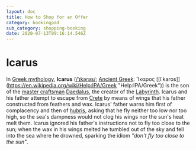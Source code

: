 ```yaml
---
layout: doc
title: How to Shop for an Offer
category: bookingpad
sub_category: shopping-booking
date: 2020-07-13T09:16:14.546Z
---
```

# Icarus

In [Greek mythology](https://en.wikipedia.org/wiki/Greek_mythology "Greek mythology"), **Icarus** ([/ˈɪkərəs/](https://en.wikipedia.org/wiki/Help:IPA/English "Help:IPA/English"); [Ancient Greek](https://en.wikipedia.org/wiki/Ancient_Greek_language "Ancient Greek language"): Ἴκαρος [\[ǐːkaros]](https://en.wikipedia.org/wiki/Help:IPA/Greek "Help:IPA/Greek")) is the son of the [master craftsman](https://en.wikipedia.org/wiki/Master_craftsman "Master craftsman") [Daedalus](https://en.wikipedia.org/wiki/Daedalus "Daedalus"), the creator of the [Labyrinth](https://en.wikipedia.org/wiki/Labyrinth "Labyrinth"). Icarus and his father attempt to escape from [Crete](https://en.wikipedia.org/wiki/Crete "Crete") by means of wings that his father constructed from feathers and wax. Icarus' father warns him first of complacency and then of [hubris](https://en.wikipedia.org/wiki/Hubris "Hubris"), asking that he fly neither too low nor too high, so the sea's dampness would not clog his wings nor the sun's heat melt them. Icarus ignored his father's instructions not to fly too close to the sun; when the wax in his wings melted he tumbled out of the sky and fell into the sea where he drowned, sparking the idiom *"don't fly too close to the sun"*.
